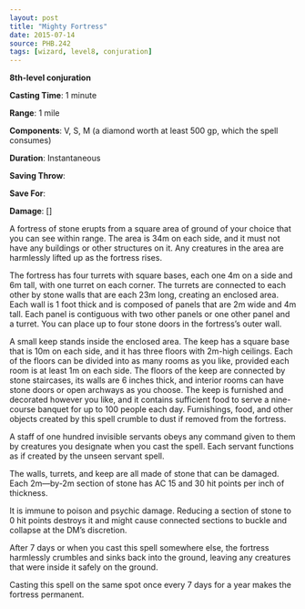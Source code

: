 ```yaml
---
layout: post
title: "Mighty Fortress"
date: 2015-07-14
source: PHB.242
tags: [wizard, level8, conjuration]
---
```


**8th-level conjuration**

**Casting Time**: 1 minute

**Range**: 1 mile

**Components**: V, S, M (a diamond worth at least 500 gp, which the spell consumes)

**Duration**: Instantaneous

**Saving Throw**:

**Save For**:

**Damage**: []

A fortress of stone erupts from a square area of ground of your choice that you can see within range. The area is 34m on each side, and it must not have any buildings or other structures on it. Any creatures in the area are harmlessly lifted up as the fortress rises.

The fortress has four turrets with square bases, each one 4m on a side and 6m tall, with one turret on each corner. The turrets are connected to each other by stone walls that are each 23m long, creating an enclosed area. Each wall is 1 foot thick and is composed of panels that are 2m wide and 4m tall. Each panel is contiguous with two other panels or one other panel and a turret. You can place up to four stone doors in the fortress’s outer wall.

A small keep stands inside the enclosed area. The keep has a square base that is 10m on each side, and it has three floors with 2m-high ceilings. Each of the floors can be divided into as many rooms as you like, provided each room is at least 1m on each side. The floors of the keep are connected by stone staircases, its walls are 6 inches thick, and interior rooms can have stone doors or open archways as you choose. The keep is furnished and decorated however you like, and it contains sufficient food to serve a nine-course banquet for up to 100 people each day. Furnishings, food, and other objects created by this spell crumble to dust if removed from the fortress.

A staff of one hundred invisible servants obeys any command given to them by creatures you designate when you cast the spell. Each servant functions as if created by the unseen servant spell.

The walls, turrets, and keep are all made of stone that can be damaged. Each 2m—by-2m section of stone has AC 15 and 30 hit points per inch of thickness.

It is immune to poison and psychic damage. Reducing a section of stone to 0 hit points destroys it and might cause connected sections to buckle and collapse at the DM’s discretion.

After 7 days or when you cast this spell somewhere else, the fortress harmlessly crumbles and sinks back into the ground, leaving any creatures that were inside it safely on the ground.

Casting this spell on the same spot once every 7 days for a year makes the fortress permanent.